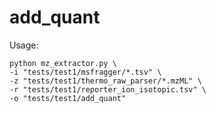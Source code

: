 # add_quant


Usage:
```
python mz_extractor.py \
-i "tests/test1/msfragger/*.tsv" \
-z "tests/test1/thermo_raw_parser/*.mzML" \
-r "tests/test1/reporter_ion_isotopic.tsv" \
-o "tests/test1/add_quant"
```

<!--
## Include a specific path from an external repository in your own repository

1. Clone Your Main Repository:
```
git clone <main_repository_url>
git clone https://github.com/CNIC-Proteomics/add_quant.git
```
2. Add the Remote Repository:
```
git remote add external-repo <external_repository_url>
git remote add external-repo https://github.com/CNIC-Proteomics/iSanXoT.git
```
3. Fetch the External Repository:
Fetch the external repository to get its data, which includes the specific path you want:
```
git fetch external-repo
```
4. Merge the External Repository's Path:
Use the git read-tree command to merge the specific path from the external repository into your main repository. For example:

```
git read-tree --prefix=<submodule_path>/ -u external-repo/main-branch:<path_in_external_repo>
git read-tree --prefix=libs/ -u external-repo/master:app/resources/src/libs

```
5. Commit and Push Changes:
After merging the external path into your repository, commit the changes:
```
git commit -m "Added specific path from external repository"
git push
```
-->
